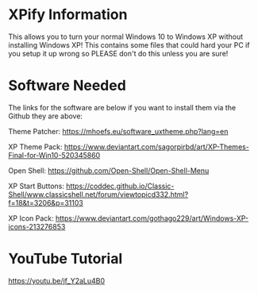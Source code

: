 # XPify Information

This allows you to turn your normal Windows 10 to Windows XP without installing Windows XP! This contains some files that could hard your PC if you setup it up wrong so PLEASE don't do this unless you are sure!
# Software Needed

The links for the software are below if you want to install them via the Github they are above:

Theme Patcher: https://mhoefs.eu/software_uxtheme.php?lang=en

XP Theme Pack: https://www.deviantart.com/sagorpirbd/art/XP-Themes-Final-for-Win10-520345860

Open Shell: https://github.com/Open-Shell/Open-Shell-Menu

XP Start Buttons: https://coddec.github.io/Classic-Shell/www.classicshell.net/forum/viewtopicd332.html?f=18&t=3206&p=31103

XP Icon Pack: https://www.deviantart.com/gothago229/art/Windows-XP-icons-213276853

# YouTube Tutorial
https://youtu.be/jf_Y2aLu4B0
